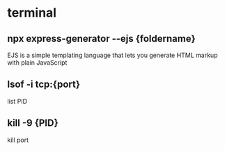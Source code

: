 # terminal
## npx express-generator --ejs {foldername}
EJS is a simple templating language that lets you generate HTML markup with plain JavaScript


## lsof -i tcp:{port}
list PID
## kill -9 {PID}
kill port